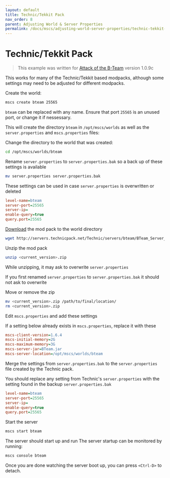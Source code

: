 ```yaml
---
layout: default
title: Technic/Tekkit Pack
nav_order: 8
parent: Adjusting World & Server Properties
permalink: /docs/mscs/adjusting-world-server-properties/technic-tekkit-pack
---
```


# Technic/Tekkit Pack

> This example was written for [Attack of the B-Team][attack_bteam] version 1.0.9c

This works for many of the Technic/Tekkit based modpacks, although some settings may need to be adjusted for different
modpacks.

Create the world:

```bash
mscs create bteam 25565
```

`bteam` can be replaced with any name. Ensure that port `25565` is an unused port, or change it if nessessary.

This will create the directory `bteam` in `/opt/mscs/worlds` as well as the `server.properties` and `mscs.properties`
files:

Change the directory to the world that was created:

```bash
cd /opt/mscs/worlds/bteam
```

Rename `server.properties` to `server.properties.bak` so a back up of these settings is available

```bash
mv server.properties server.properties.bak
```

These settings can be used in case `server.properties` is overwritten or deleted

```ini
level-name=bteam
server-port=25565
server-ip=
enable-query=true
query.port=25565
```

[Download][download] the mod pack to the world directory

```bash
wget http://servers.technicpack.net/Technic/servers/bteam/BTeam_Server_v1.0.12c.zip
```

Unzip the mod pack

```bash
unzip <current_version>.zip
```

While unzipping, it may ask to overwrite `server.properties`

If you first renamed `server.properties` to `server.properties.bak` it should not ask to overwrite

Move or remove the zip

```bash
mv <current_version>.zip /path/to/final/location/
rm <current_version>.zip
```

Edit `mscs.properties` and add these settings

If a setting below already exists in `mscs.properties`, replace it with these

```ini
mscs-client-version=1.6.4
mscs-initial-memory=2G
mscs-maximum-memory=3G
mscs-server-jar=BTeam.jar
mscs-server-location=/opt/mscs/worlds/bteam
```

Merge the settings from `server.properties.bak` to the `server.properties` file created by the Technic pack.

You should replace any setting from Technic's `server.properties` with the setting found in the backup `server.properties.bak`

```ini
level-name=bteam
server-port=25565
server-ip=
enable-query=true
query.port=25565
```

Start the server

```bash
mscs start bteam
```

The server should start up and run
The server startup can be monitored by running:

```bash
mscs console bteam
```

Once you are done watching the server boot up, you can press `<Ctrl-D>` to detach.

[attack_bteam]: http://www.technicpack.net/modpack/attack-of-the-bteam.552556
[download]: http://www.technicpack.net/modpack/attack-of-the-bteam.552556

